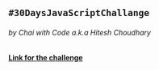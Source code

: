 ## `#30DaysJavaScriptChallange`

###### by Chai with Code a.k.a Hitesh Choudhary

#### [Link for the challenge](https://courses.chaicode.com/learn/batch/30-days-of-Javascript-challenge)
